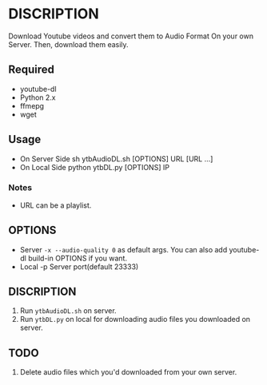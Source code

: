 # DISCRIPTION
 Download Youtube videos and convert them to Audio Format On your own Server. Then, download them easily.
## Required
- youtube-dl
- Python 2.x
- ffmepg
- wget

## Usage
 - On Server Side
    sh ytbAudioDL.sh [OPTIONS] URL [URL ...]
 - On Local Side
    python ytbDL.py [OPTIONS] IP

### Notes
 - URL can be a playlist.

## OPTIONS
 - Server
  `-x --audio-quality 0` as default args. You can also add youtube-dl build-in OPTIONS if you want.
 - Local
  -p         Server port(default 23333)

## DISCRIPTION
 1. Run `ytbAudioDL.sh` on server.
 2. Run `ytbDL.py` on local for downloading audio files you downloaded on server.

## TODO
 1. Delete audio files which you'd downloaded from your own server.

